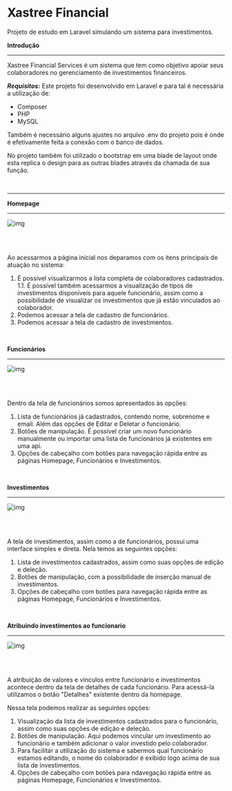 # Xastree Financial
Projeto de estudo em Laravel simulando um sistema para investimentos.

**Introdução**
****
Xastree Financial Services é um sistema que tem como objetivo apoiar seus colaboradores no gerenciamento de investimentos financeiros.

***Requisitos:***
Este projeto foi desenvolvido em Laravel e para tal é necessária a utilização de:

- Composer
- PHP
- MySQL

Também é necessário alguns ajustes no arquivo .env do projeto pois é onde é efetivamente feita a conexão com o banco de dados.

No projeto também foi utilizado o bootstrap em uma blade de layout onde esta replica o design para as outras blades através da chamada de sua função.

<br>

****

**Homepage**
****
![img](https://i.imgur.com/WZAgWMx.png)

<br>
<br>

Ao acessarmos a página inicial nos deparamos com os itens principais de atuação no sistema:
1. É possível visualizarmos a lista completa de colaboradores cadastrados.
1.1. É possível também acessarmos a visualização de tipos de investimentos disponíveis para aquele funcionário, assim como a possibilidade de visualizar os investimentos que já estão vinculados ao colaborador.
2. Podemos acessar a tela de cadastro de funcionários.
3. Podemos acessar a tela de cadastro de investimentos.

<br>

**Funcionários**
****
![img](https://i.imgur.com/I1ktMWW.png)

<br>
<br>

Dentro da tela de funcionários somos apresentados às opções:
1. Lista de funcionários já cadastrados, contendo nome, sobrenome e email. Além das opções de Editar e Deletar o funcionário.
2. Botões de manipulação. É possível criar um novo funcionário manualmente ou importar uma lista de funcionários já existentes em uma api.
3. Opções de cabeçalho com botões para navegação rápida entre as páginas Homepage, Funcionários e Investimentos.

<br>

**Investimentos**
****
![img](https://i.imgur.com/OGHbHap.png)

<br>
<br>

A tela de investimentos, assim como a de funcionários, possui uma interface simples e direta. Nela temos as seguintes opções:
1. Lista de investimentos cadastrados, assim como suas opções de edição e deleção.
2. Botões de manipulação, com a possibilidade de inserção manual de investimentos.
3. Opções de cabeçalho com botões para navegação rápida entre as páginas Homepage, Funcionários e Investimentos.

<br>

**Atribuindo investimentos ao funcionario**
****
![img](https://i.imgur.com/ezre3F0.png)

<br>
<br>

A atribuição de valores e vínculos entre funcionário e investimentos acontece dentro da tela de detalhes de cada funcionário. Para acessá-la utilizamos o botão "Detalhes" existente dentro da homepage.

Nessa tela podemos realizar as seguintes opções:
1. Visualização da lista de investimentos cadastrados para o funcionário, assim como suas opções de edição e deleção.
2. Botões de manipulação. Aqui podemos vincular um investimento ao funcionário e também adicionar o valor investido pelo colaborador.
3. Para facilitar a utilização do sistema e sabermos qual funcionário estamos editando, o nome do colaborador é exibido logo acima de sua lista de investimentos.
4. Opções de cabeçalho com botões para ndavegação rápida entre as páginas Homepage, Funcionários e Investimentos.

<br>
